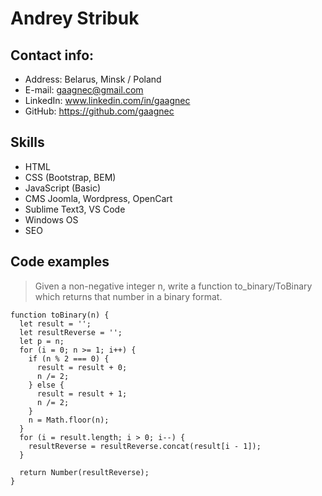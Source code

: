 # Andrey Stribuk

## Contact info:

- Address: Belarus, Minsk / Poland
- E-mail: gaagnec@gmail.com
- LinkedIn: www.linkedin.com/in/gaagnec
- GitHub: https://github.com/gaagnec

## Skills

- HTML
- CSS (Bootstrap, BEM)
- JavaScript (Basic)
- CMS Joomla, Wordpress, OpenCart
- Sublime Text3, VS Code
- Windows OS
- SEO

## Code examples

> Given a non-negative integer n, write a function to_binary/ToBinary which returns that number in a binary format.

```
function toBinary(n) {
  let result = '';
  let resultReverse = '';
  let p = n;
  for (i = 0; n >= 1; i++) {
    if (n % 2 === 0) {
      result = result + 0;
      n /= 2;
    } else {
      result = result + 1;
      n /= 2;
    }
    n = Math.floor(n);
  }
  for (i = result.length; i > 0; i--) {
    resultReverse = resultReverse.concat(result[i - 1]);
  }

  return Number(resultReverse);
}
```
